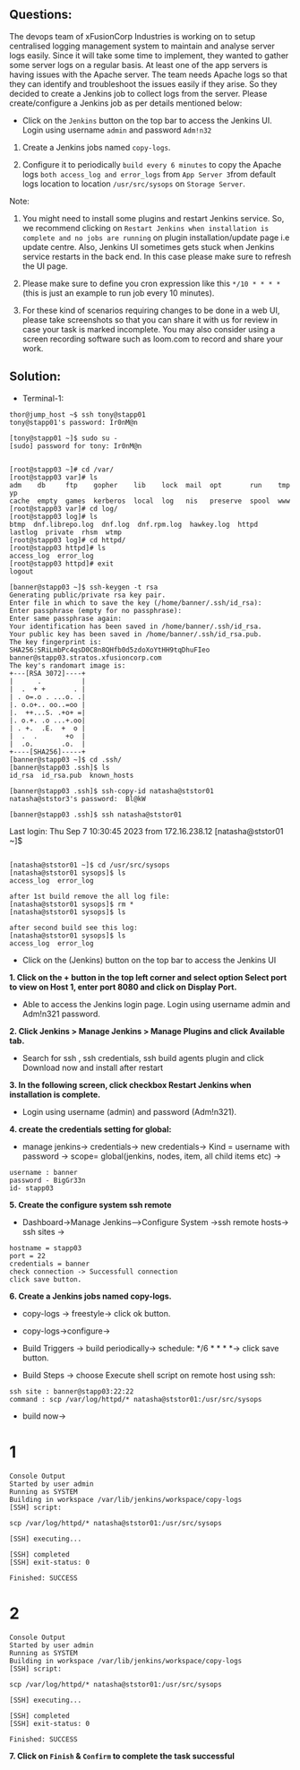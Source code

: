 

## Questions:

The devops team of xFusionCorp Industries is working on to setup centralised logging management system to maintain and analyse server logs easily. Since it will take some time to implement, they wanted to gather some server logs on a regular basis. At least one of the app servers is having issues with the Apache server. The team needs Apache logs so that they can identify and troubleshoot the issues easily if they arise. So they decided to create a Jenkins job to collect logs from the server. Please create/configure a Jenkins job as per details mentioned below:



- Click on the `Jenkins` button on the top bar to access the Jenkins UI. Login using username `admin` and password `Adm!n32`

1. Create a Jenkins jobs named `copy-logs`.

2. Configure it to periodically `build every 6 minutes` to copy the Apache logs `both access_log and error_logs` from `App Server 3`from default logs location to location `/usr/src/sysops` on `Storage Server`.

Note:

1. You might need to install some plugins and restart Jenkins service. So, we recommend clicking on `Restart Jenkins when installation is complete and no jobs are running` on plugin installation/update page i.e update centre. Also, Jenkins UI sometimes gets stuck when Jenkins service restarts in the back end. In this case please make sure to refresh the UI page.

2. Please make sure to define you cron expression like this `*/10 * * * *` (this is just an example to run job every 10 minutes).

3. For these kind of scenarios requiring changes to be done in a web UI, please take screenshots so that you can share it with us for review in case your task is marked incomplete. You may also consider using a screen recording software such as loom.com to record and share your work.



## Solution: 

- Terminal-1:

```
thor@jump_host ~$ ssh tony@stapp01
tony@stapp01's password: Ir0nM@n

[tony@stapp01 ~]$ sudo su -
[sudo] password for tony: Ir0nM@n


[root@stapp03 ~]# cd /var/
[root@stapp03 var]# ls
adm    db     ftp    gopher    lib    lock  mail  opt       run    tmp  yp
cache  empty  games  kerberos  local  log   nis   preserve  spool  www
[root@stapp03 var]# cd log/
[root@stapp03 log]# ls
btmp  dnf.librepo.log  dnf.log  dnf.rpm.log  hawkey.log  httpd  lastlog  private  rhsm  wtmp
[root@stapp03 log]# cd httpd/
[root@stapp03 httpd]# ls
access_log  error_log
[root@stapp03 httpd]# exit
logout

[banner@stapp03 ~]$ ssh-keygen -t rsa
Generating public/private rsa key pair.
Enter file in which to save the key (/home/banner/.ssh/id_rsa): 
Enter passphrase (empty for no passphrase): 
Enter same passphrase again: 
Your identification has been saved in /home/banner/.ssh/id_rsa.
Your public key has been saved in /home/banner/.ssh/id_rsa.pub.
The key fingerprint is:
SHA256:SRiLmbPc4qsD0C8n8QHfb0d5zdoXoYtHH9tqDhuFIeo banner@stapp03.stratos.xfusioncorp.com
The key's randomart image is:
+---[RSA 3072]----+
|      .          |
|  .  + +       . |
| . o=.o . ...o. .|
|. o.o+.. oo..=oo |
|.  ++...S. .+o+ =|
|. o.+. .o ...+.oo|
| . +.  .E.  +  o |
|  .  .       +o  |
|  .o.       .o.  |
+----[SHA256]-----+
[banner@stapp03 ~]$ cd .ssh/
[banner@stapp03 .ssh]$ ls
id_rsa  id_rsa.pub  known_hosts

[banner@stapp03 .ssh]$ ssh-copy-id natasha@ststor01
natasha@ststor3's password:  Bl@kW

[banner@stapp03 .ssh]$ ssh natasha@ststor01
```


Last login: Thu Sep  7 10:30:45 2023 from 172.16.238.12
[natasha@ststor01 ~]$ 

```

[natasha@ststor01 ~]$ cd /usr/src/sysops
[natasha@ststor01 sysops]$ ls
access_log  error_log

after 1st build remove the all log file: 
[natasha@ststor01 sysops]$ rm *
[natasha@ststor01 sysops]$ ls

after second build see this log:
[natasha@ststor01 sysops]$ ls
access_log  error_log
```

- Click on the (Jenkins) button on the top bar to access the Jenkins UI

**1. Click on the + button in the top left corner and select option Select port to view on Host 1, enter port 8080 and click on Display Port.** 

- Able to access the Jenkins login page. Login using username admin and Adm!n321 password.


**2. Click Jenkins > Manage Jenkins > Manage Plugins and click Available tab.**

- Search for ssh , ssh credentials, ssh build agents  plugin and click Download now and install after restart


**3. In the following screen, click checkbox Restart Jenkins when installation is complete.**

- Login using username (admin) and password (Adm!n321).


**4. create the credentials setting for global:**

- manage jenkins-> credentials-> new credentials-> Kind = username with password -> scope= global(jenkins, nodes, item, all child items etc) ->

```
username : banner
password - BigGr33n
id- stapp03
```

**5. Create the configure system ssh remote**

- Dashboard->Manage Jenkins-->Configure System
->ssh remote hosts-> ssh sites ->
```
hostname = stapp03
port = 22
credentials = banner
check connection -> Successfull connection
click save button.
```

**6. Create a Jenkins jobs named copy-logs.**

- copy-logs -> freestyle-> click ok button. 


- copy-logs->configure->

-  Build Triggers  -> build periodically-> schedule: */6 * * * *-> click save button.


- Build Steps -> choose Execute shell script on remote host using ssh:

```
ssh site : banner@stapp03:22:22
command : scp /var/log/httpd/* natasha@ststor01:/usr/src/sysops
```

- build now-> 

# 1

```
Console Output
Started by user admin
Running as SYSTEM
Building in workspace /var/lib/jenkins/workspace/copy-logs
[SSH] script:

scp /var/log/httpd/* natasha@ststor01:/usr/src/sysops

[SSH] executing...

[SSH] completed
[SSH] exit-status: 0

Finished: SUCCESS
```

# 2 
```
Console Output
Started by user admin
Running as SYSTEM
Building in workspace /var/lib/jenkins/workspace/copy-logs
[SSH] script:

scp /var/log/httpd/* natasha@ststor01:/usr/src/sysops

[SSH] executing...

[SSH] completed
[SSH] exit-status: 0

Finished: SUCCESS
```

**7. Click on `Finish` & `Confirm` to complete the task successful**